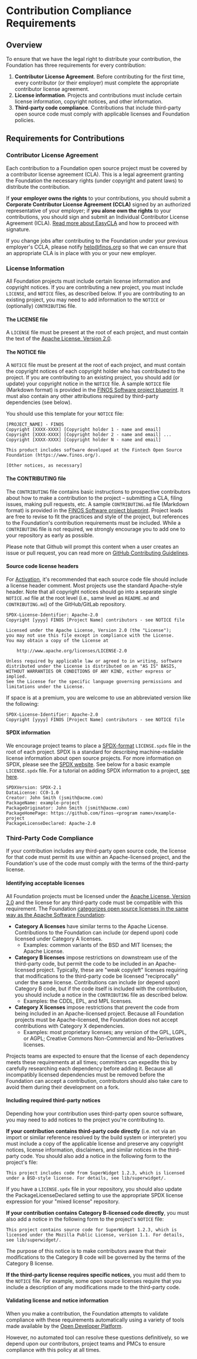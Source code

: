 # Contribution Compliance Requirements

## Overview
To ensure that we have the legal right to distribute your contribution, the Foundation has three requirements for every contribution:

1. **Contributor License Agreement**. Before contributing for the first time, every contributor (or their employer) must complete the appropriate contributor license agreement.
2. **License information**. Projects and contributions must include certain license information, copyright notices, and other information.
3. **Third-party code compliance**. Contributions that include third-party open source code must comply with applicable licenses and Foundation policies.

## Requirements for Contributions
### Contributor License Agreement
Each contribution to a Foundation open source project must be covered by a contributor license agreement (CLA). This is a legal agreement granting the Foundation the necessary rights (under copyright and patent laws) to distribute the contribution.

If **your employer owns the rights** to your contributions, you should submit a **Corporate Contributor License Agreement (CCLA)** signed by an authorized representative of your employer; if **you alone own the rights** to your contributions, you should sign and submit an Individual Contributor License Agreement (ICLA). [Read more about EasyCLA](EasyCLA.md) and how to proceed with signature.

If you change jobs after contributing to the Foundation under your previous employer's CCLA, please notify [help@finos.org](mailto:help@finos.org) so that we can ensure that an appropriate CLA is in place with you or your new employer.

### License Information
All Foundation projects must include certain license information and copyright notices. If you are contributing a new project, you must include `LICENSE`, and `NOTICE` files, as described below. If you are contributing to an existing project, you may need to add information to the `NOTICE` or (optionally) `CONTRIBUTING` file.

#### The LICENSE file
A `LICENSE` file must be present at the root of each project, and must contain the text of the [Apache License, Version 2.0](http://www.apache.org/licenses/LICENSE-2.0.txt).

#### The NOTICE file
A `NOTICE` file must be present at the root of each project, and must contain the copyright notices of each copyright holder who has contributed to the project. If you are contributing to an existing project, you should add (or update) your copyright notice in the `NOTICE` file. A sample `NOTICE` file (Markdown format) is provided in the [FINOS Software project blueprint](https://github.com/finos/software-project-blueprint). It must also contain any other attributions required by third-party dependencies (see below).  

You should use this template for your `NOTICE` file:
```
[PROJECT_NAME] - FINOS
Copyright [XXXX-XXXX] [Copyright holder 1 - name and email]
Copyright [XXXX-XXXX] [Copyright holder 2 - name and email] ...
Copyright [XXXX-XXXX] [Copyright holder N - name and email]

This product includes software developed at the Fintech Open Source Foundation (https://www.finos.org/).
 
[Other notices, as necessary]
```

#### The CONTRIBUTING file
The `CONTRIBUTING` file contains basic instructions to prospective contributors about how to make a contribution to the project – submitting a CLA, filing issues, making pull requests, etc. A sample `CONTRIBUTING.md` file (Markdown format) is provided in the [FINOS Software project blueprint](https://github.com/finos/software-project-blueprint).  Project leads are free to revise to fit the practices and style of the project, but references to the Foundation's contribution requirements must be included.  While a `CONTRIBUTING` file is not required, we strongly encourage you to add one to your repository as early as possible.

Please note that Github will prompt this content when a user creates an issue or pull request, you can read more on [GitHub Contributing Guidelines](https://github.com/blog/1184-contributing-guidelines).

#### Source code license headers
For [Activation](https://github.com/finos/community/blob/master/governance/Software-Projects/Project-Lifecycle.md), it's recommended that each source code file should include a license header comment. Most projects use the standard Apache-style header. Note that all copyright notices should go into a separate single `NOTICE.md` file at the root level (i.e., same level as `README.md` and `CONTRIBUTING.md`) of the GitHub/GitLab repository.

```
SPDX-License-Identifier: Apache-2.0
Copyright [yyyy] FINOS [Project Name] contributors - see NOTICE file
 
Licensed under the Apache License, Version 2.0 (the "License");
you may not use this file except in compliance with the License.
You may obtain a copy of the License at
 
    http://www.apache.org/licenses/LICENSE-2.0
 
Unless required by applicable law or agreed to in writing, software
distributed under the License is distributed on an "AS IS" BASIS,
WITHOUT WARRANTIES OR CONDITIONS OF ANY KIND, either express or implied.
See the License for the specific language governing permissions and
limitations under the License.
```

If space is at a premium, you are welcome to use an abbreviated version like the following:

```
SPDX-License-Identifier: Apache-2.0
Copyright [yyyy] FINOS [Project Name] contributors - see NOTICE file
```

#### SPDX information
We encourage project teams to place a [SPDX-format](https://github.com/david-a-wheeler/spdx-tutorial#spdx-files) `LICENSE.spdx` file in the root of each project. SPDX is a standard for describing machine-readable license information about open source projects. For more information on SPDX, please see the [SPDX website](https://spdx.org/). See below for a basic example `LICENSE.spdx` file. For a tutorial on adding SPDX information to a project, [see here](https://github.com/david-a-wheeler/spdx-tutorial/blob/master/README.md).

```
SPDXVersion: SPDX-2.1
DataLicense: CC0-1.0
Creator: John Smith (jsmith@acme.com)
PackageName: example-project
PackageOriginator: John Smith (jsmith@acme.com)
PackageHomePage: https://github.com/finos-<program name>/example-project
PackageLicenseDeclared: Apache-2.0
```

### Third-Party Code Compliance
If your contribution includes any third-party open source code, the license for that code must permit its use within an Apache-licensed project, and the Foundation's use of the code must comply with the terms of the third-party license.

#### Identifying acceptable licenses
All Foundation projects must be licensed under the [Apache License, Version 2.0](https://www.apache.org/licenses/LICENSE-2.0) and the license for any third-party code must be compatible with this requirement. The Foundation [categorizes open source licenses in the same way as the Apache Software Foundation](License-categories.md):

- **Category A licenses** have similar terms to the Apache License. Contributions to the Foundation can include (or depend upon) code licensed under Category A licenses.
  - Examples: common variants of the BSD and MIT licenses; the Apache License.
- **Category B licenses** impose restrictions on downstream use of the third-party code, but permit the code to be included in an Apache-licensed project. Typically, these are "weak copyleft" licenses requiring that modifications to the third-party code be licensed "reciprocally" under the same license. Contributions can include (or depend upon) Category B code, but if the code itself is included with the contribution, you should include a notice in the `CONTRIBUTING` file as described below.
  - Examples: the CDDL, EPL, and MPL licenses.
- **Category X licenses** impose restrictions that prevent the code from being included in an Apache-licensed project. Because all Foundation projects must be Apache-licensed, the Foundation does not accept contributions with Category X dependencies.
  - Examples: most proprietary licenses; any version of the GPL, LGPL, or AGPL; Creative Commons Non-Commercial and No-Derivatives licenses.

Projects teams are expected to ensure that the license of each dependency meets these requirements at all times; committers can expedite this by carefully researching each dependency before adding it. Because all incompatibly licensed dependencies must be removed before the Foundation can accept a contribution, contributors should also take care to avoid them during their development on a fork.

#### Including required third-party notices
Depending how your contribution uses third-party open source software, you may need to add notices to the project you're contributing to.

**If your contribution contains third-party code directly** (i.e. not via an import or similar reference resolved by the build system or interpreter) you must include a copy of the applicable license and preserve any copyright notices, license information, disclaimers, and similar notices in the third-party code. You should also add a notice in the following form to the project's file:

`This project includes code from SuperWidget 1.2.3, which is licensed under a BSD-style license. For details, see lib/superwidget/.`

If you have a `LICENSE.spdx` file in your repository, you should also update the PackageLicenseDeclared setting to use the appropriate SPDX license expression for your "mixed license" repository.

**If your contribution contains Category B-licensed code directly**, you must also add a notice in the following form to the project's `NOTICE` file:

`This project contains source code for SuperWidget 1.2.3, which is licensed under the Mozilla Public License, version 1.1. For details, see lib/superwidget/.`

The purpose of this notice is to make contributors aware that their modifications to the Category B code will be governed by the terms of the Category B license.

**If the third-party license requires specific notices**, you must add them to the `NOTICE` file. For example, some open source licenses require that you include a description of any modifications made to the third-party code.

#### Validating license and notice information
When you make a contribution, the Foundation attempts to validate compliance with these requirements automatically using a variety of tools made available by the [Open Developer Platform](https://odp.finos.org).

However, no automated tool can resolve these questions definitively, so we depend upon our contributors, project teams and PMCs to ensure compliance with this policy at all times.
